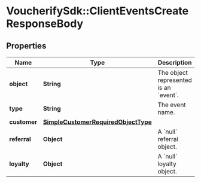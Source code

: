 # VoucherifySdk::ClientEventsCreateResponseBody

## Properties

| Name | Type | Description | Notes |
| ---- | ---- | ----------- | ----- |
| **object** | **String** | The object represented is an &#x60;event&#x60;. | [default to &#39;event&#39;] |
| **type** | **String** | The event name. |  |
| **customer** | [**SimpleCustomerRequiredObjectType**](SimpleCustomerRequiredObjectType.md) |  |  |
| **referral** | **Object** | A &#x60;null&#x60; referral object. |  |
| **loyalty** | **Object** | A &#x60;null&#x60; loyalty object. |  |

